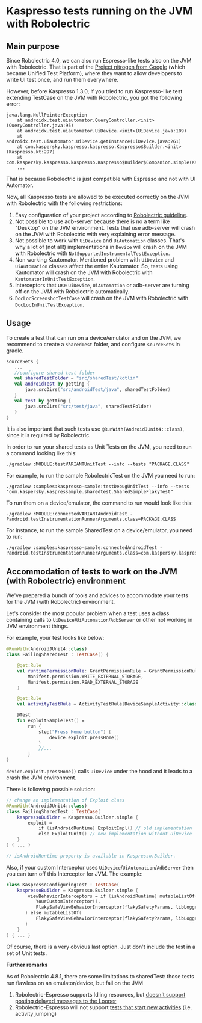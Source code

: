# Kaspresso tests running on the JVM with Robolectric

## Main purpose

Since Robolectric 4.0, we can also run Espresso-like tests also on the JVM with Robolectric.
That is part of the [Project nitrogen from Google](https://www.youtube.com/watch?v=-_kZC29sWAo) (which became Unified Test Platform), where they want to allow developers to write UI test once, and run them everywhere.

However, before Kaspresso 1.3.0, if you tried to run Kaspresso-like test extending TestCase on the JVM with Robolectric, you got the following error:
```
java.lang.NullPointerException
	at androidx.test.uiautomator.QueryController.<init>(QueryController.java:95)
	at androidx.test.uiautomator.UiDevice.<init>(UiDevice.java:109)
	at androidx.test.uiautomator.UiDevice.getInstance(UiDevice.java:261)
	at com.kaspersky.kaspresso.kaspresso.Kaspresso$Builder.<init>(Kaspresso.kt:297)
	at com.kaspersky.kaspresso.kaspresso.Kaspresso$Builder$Companion.simple(Kaspresso.kt:215)
	...
```
That is because Robolectric is just compatible with Espresso and not with UI Automator.

Now, all Kaspresso tests are allowed to be executed correctly on the JVM with Robolectric with the following restrictions:

1. Easy configuration of your project according to [Robolectric guideline](http://robolectric.org/blog/2018/10/25/robolectric-4-0/).
2. Not possible to use adb-server because there is no a term like "Desktop" on the JVM environment. Tests that use adb-server will crash on the JVM with Robolectric with very explaining error message.
3. Not possible to work with `UiDevice` and `UiAutomation` classes. That's why a lot of (not all!) implementations in `Device` will crash on the JVM with Robolectric with `NotSupportedInstrumentalTestException`.
4. Non working Kautomator. Mentioned problem with `UiDevice` and `UiAutomation` classes affect the entire Kautomator. So, tests using Kautomator will crash on the JVM with Robolectric with `KautomatorInUnitTestException`.
5. Interceptors that use `UiDevice`, `UiAutomation` or adb-server are turning off on the JVM with Robolectric automatically.
6. `DocLocScreenshotTestCase` will crash on the JVM with Robolectric with `DocLocInUnitTestException`.

## Usage
To create a test that can run on a device/emulator and on the JVM, we recommend to create a `sharedTest` folder, and configure `sourceSets` in gradle.

```kotlin
sourceSets {
   ...
   //configure shared test folder
   val sharedTestFolder = "src/sharedTest/kotlin"
   val androidTest by getting {
       java.srcDirs("src/androidTest/java", sharedTestFolder)
   }
   val test by getting {
       java.srcDirs("src/test/java", sharedTestFolder)
   }
}
```

It is also important that such tests use ``@RunWith(AndroidJUnit4::class)``, since it is required by Robolectric.

In order to run your shared tests as Unit Tests on the JVM, you need to run a command looking like this:
```
./gradlew :MODULE:testVARIANTUnitTest --info --tests "PACKAGE.CLASS"
```

For example, to run the sample RobolectricTest on the JVM you need to run:
```
./gradlew :samples:kaspresso-sample:testDebugUnitTest --info --tests "com.kaspersky.kaspressample.sharedtest.SharedSimpleFlakyTest"
```

To run them on a device/emulator, the command to run would look like this:
```
./gradlew :MODULE:connectedVARIANTAndroidTest -Pandroid.testInstrumentationRunnerArguments.class=PACKAGE.CLASS
```

For instance, to run the sample SharedTest on a device/emulator, you need to run:
```
./gradlew :samples:kaspresso-sample:connectedAndroidTest -Pandroid.testInstrumentationRunnerArguments.class=com.kaspersky.kaspressample.sharedtest.SharedSimpleFlakyTest
```

## Accommodation of tests to work on the JVM (with Robolectric) environment

We've prepared a bunch of tools and advices to accommodate your tests for the JVM (with Robolectric) environment.

Let's consider the most popular problem when a test uses a class containing calls to `UiDevice`/`UiAutomation`/`AdbServer` or other not working in JVM environment things.

For example, your test looks like below:
```kotlin
@RunWith(AndroidJUnit4::class)
class FailingSharedTest : TestCase() {

    @get:Rule
    val runtimePermissionRule: GrantPermissionRule = GrantPermissionRule.grant(
        Manifest.permission.WRITE_EXTERNAL_STORAGE,
        Manifest.permission.READ_EXTERNAL_STORAGE
    )

    @get:Rule
    val activityTestRule = ActivityTestRule(DeviceSampleActivity::class.java, false, true)

    @Test
    fun exploitSampleTest() =
        run {
            step("Press Home button") {
                device.exploit.pressHome()
            }
            //...
        }
}
```

`device.exploit.pressHome()` calls `UiDevice` under the hood and it leads to a crash the JVM environment.

There is following possible solution:
``` kotlin
// change an implementation of Exploit class
@RunWith(AndroidJUnit4::class)
class FailingSharedTest : TestCase(
    kaspressoBuilder = Kaspresso.Builder.simple {
        exploit = 
            if (isAndroidRuntime) ExploitImpl() // old implementation
            else ExploitUnit() // new implementation without UiDevice
    }
) { ... }

// isAndroidRuntime property is available in Kaspresso.Builder.
``` 

Also, if your custom Interceptor uses `UiDevice`/`UiAutomation`/`AdbServer` then you can turn off this Interceptor for JVM. The example:
```kotlin
class KaspressoConfiguringTest : TestCase(
    kaspressoBuilder = Kaspresso.Builder.simple {
        viewBehaviorInterceptors = if (isAndroidRuntime) mutableListOf(
           YourCustomInterceptor(),
           FlakySafeViewBehaviorInterceptor(flakySafetyParams, libLogger)
       ) else mutableListOf(
           FlakySafeViewBehaviorInterceptor(flakySafetyParams, libLogger)
       )
    }
) { ... }
``` 

Of course, there is a very obvious last option. Just don't include the test in a set of Unit tests.

**Further remarks**

As of Robolectric 4.8.1, there are some limitations to sharedTest: those tests run flawless on an emulator/device, but fail on the JVM

1. Robolectric-Espresso supports Idling resources, but [doesn't support posting delayed messages to the Looper](https://github.com/robolectric/robolectric/issues/4807#issuecomment-1075863097)
2. Robolectric-Espresso will not support [tests that start new activities](https://github.com/robolectric/robolectric/issues/5104) (i.e. activity jumping)
